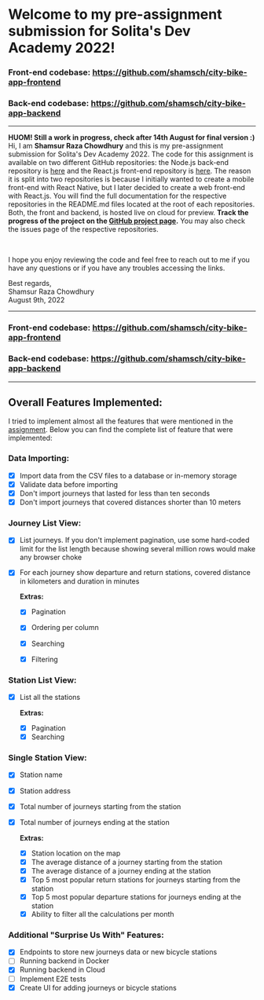 # Welcome to my pre-assignment submission for Solita's Dev Academy 2022!

### Front-end codebase: https://github.com/shamsch/city-bike-app-frontend

### Back-end codebase: https://github.com/shamsch/city-bike-app-backend

<hr/>

**HUOM! Still a work in progress, check after 14th August for final version :)**
<br/>
Hi, I am **Shamsur Raza Chowdhury** and this is my pre-assignment submission for Solita's Dev Academy 2022. The code for this assignment is available on two different GitHub repositories:
the Node.js back-end repository is [here](https://github.com/shamsch/city-bike-app-backend) and the React.js front-end repository is [here](https://github.com/shamsch/city-bike-app-frontend). The reason it is split into two repositories is because I initially wanted to create a mobile front-end with React Native, but I later decided to create a web front-end with React.js. You will find the full documentation for the respective repositories in the README.md files located at the root of each repositories. Both, the front and backend, is hosted live on cloud for preview. **Track the progress of the project on the [GitHub project page](https://github.com/users/shamsch/projects/2).** You may also check the issues page of the respective repositories.

<br/>

I hope you enjoy reviewing the code and feel free to reach out to me if you have any questions or if you have any troubles accessing the links.

Best regards, <br/>
Shamsur Raza Chowdhury <br/>
August 9th, 2022

<hr/>

### Front-end codebase: https://github.com/shamsch/city-bike-app-frontend

### Back-end codebase: https://github.com/shamsch/city-bike-app-backend

<hr/>

## Overall Features Implemented:

I tried to implement almost all the features that were mentioned in the [assignment](https://github.com/solita/dev-academy-2022-fall-exercise). Below you can find the complete list of feature that were implemented:

### Data Importing:

- [x] Import data from the CSV files to a database or in-memory storage
- [x] Validate data before importing
- [x] Don't import journeys that lasted for less than ten seconds
- [x] Don't import journeys that covered distances shorter than 10 meters

### Journey List View:

- [x] List journeys. If you don't implement pagination, use some hard-coded limit for the list length because showing several million rows would make any browser choke

- [x] For each journey show departure and return stations, covered distance in kilometers and duration in minutes

  **Extras:**

  - [x] Pagination

  - [x] Ordering per column

  - [x] Searching

  - [x] Filtering

### Station List View:

- [x] List all the stations

  **Extras:**

  - [x] Pagination
  - [x] Searching

### Single Station View:

- [x] Station name
- [x] Station address
- [x] Total number of journeys starting from the station
- [x] Total number of journeys ending at the station

  **Extras:**

  - [x] Station location on the map
  - [x] The average distance of a journey starting from the station
  - [x] The average distance of a journey ending at the station
  - [x] Top 5 most popular return stations for journeys starting from the station
  - [x] Top 5 most popular departure stations for journeys ending at the station
  - [x] Ability to filter all the calculations per month

### Additional "Surprise Us With" Features:

- [x] Endpoints to store new journeys data or new bicycle stations
- [ ] Running backend in Docker
- [x] Running backend in Cloud
- [ ] Implement E2E tests
- [x] Create UI for adding journeys or bicycle stations
